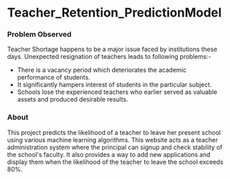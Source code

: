 # Teacher_Retention_PredictionModel
<h3> Problem Observed</h3>
Teacher Shortage happens to be a major issue faced by institutions these days. 
Unexpected resignation of teachers leads to following problems:-
<ul>
<li>There is a vacancy period which deteriorates the academic performance of students.</li>
<li>It significantly hampers interest of students in the particular subject.</li>
<li>Schools lose the experienced teachers who earlier served as valuable assets and produced desirable results.</li>
</ul>
<h3> About</h3>
This project predicts the likelihood of a teacher to leave her present school using various machine learning algorithms.
This website acts as a teacher administration system where the principal can signup and check stability of the school's faculty.
It also provides a way to add new applications and display them when the likelihood of the teacher to leave the school exceeds 80%.

